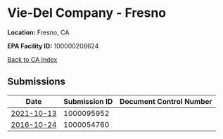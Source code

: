 # Vie-Del Company - Fresno

**Location:** Fresno, CA

**EPA Facility ID:** 100000208624

[Back to CA Index](../../index.md)

## Submissions

| Date | Submission ID | Document Control Number |
|------|--------------|-------------------------|
| [2021-10-13](submissions/1000095952.md) | 1000095952 |  |
| [2016-10-24](submissions/1000054760.md) | 1000054760 |  |
